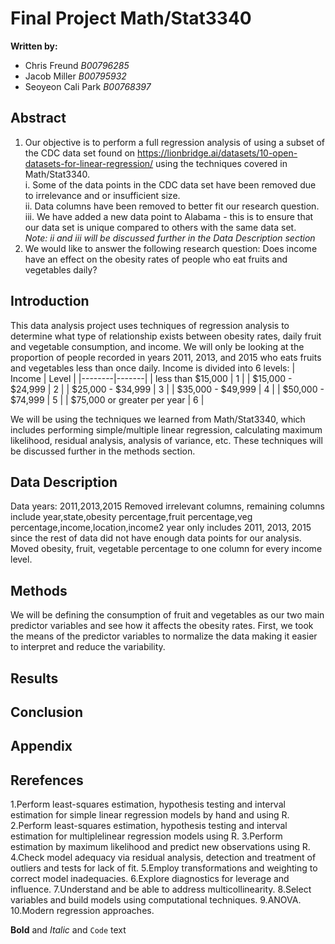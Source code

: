 # Final Project Math/Stat3340 
**Written by:** 
- Chris Freund _B00796285_
- Jacob Miller _B00795932_
- Seoyeon Cali Park _B00768397_

## Abstract
1.	Our objective is to perform a full regression analysis of using a subset of the CDC data set found on https://lionbridge.ai/datasets/10-open-datasets-for-linear-regression/ using the techniques covered in Math/Stat3340.<br/>
    i. Some of the data points in the CDC data set have been removed due to irrelevance and or insufficient size. <br/>
    ii. Data columns have been removed to better fit our research question. <br/>
    iii.  We have added a new data point to Alabama - this is to ensure that our data set is unique compared to others with the same data set. <br/>
    _Note: ii and iii will be discussed further in the Data Description section_ <br/>
2.	We would like to answer the following research question: Does income have an effect on the obesity rates of people who eat fruits and vegetables daily?

## Introduction
This data analysis project uses techniques of regression analysis to determine what type of relationship exists between obesity rates, daily fruit and vegetable consumption, and income. We will only be looking at the proportion of people recorded in years 2011, 2013, and 2015 who eats fruits and vegetables less than once daily. Income is divided into 6 levels:
| Income | Level |
|--------|-------|
| less than $15,000 | 1 |
| $15,000 -  $24,999 | 2 |
| $25,000 - $34,999 | 3 |
| $35,000 - $49,999 | 4 |
| $50,000 - $74,999 | 5 |
| $75,000 or greater per year  | 6 | 


We will be using the techniques we learned from Math/Stat3340, which includes performing simple/multiple linear regression, calculating maximum likelihood, residual analysis, analysis of variance, etc. These techniques will be discussed further in the methods section. 

## Data Description
Data years: 2011,2013,2015
Removed irrelevant columns, remaining columns include year,state,obesity percentage,fruit percentage,veg percentage,income,location,income2
year only includes 2011, 2013, 2015 since the rest of data did not have enough data points for our analysis.
Moved obesity, fruit, vegetable percentage to one column for every income level. 
## Methods
We will be defining the consumption of fruit and vegetables as our two main predictor variables and see how it affects the obesity rates.  First, we took the means of the predictor variables to normalize the data making it easier to interpret and reduce the variability.
## Results
## Conclusion
## Appendix
## Rerefences


1.Perform least-squares estimation, hypothesis testing and interval estimation for simple linear regression models by hand and using R.
2.Perform least-squares estimation, hypothesis testing and interval estimation for multiplelinear regression models using R.
3.Perform estimation by maximum likelihood and predict new observations using R.
4.Check model adequacy via residual analysis, detection and treatment of outliers and tests for lack of fit.
5.Employ transformations and weighting to correct model inadequacies. 
6.Explore diagnostics for leverage and influence.
7.Understand and be able to address multicollinearity.
8.Select variables and build models using computational techniques.
9.ANOVA.
10.Modern regression approaches. 



**Bold** and _Italic_ and `Code` text


